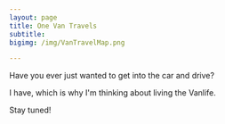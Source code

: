 ```yaml
---
layout: page
title: One Van Travels 
subtitle: 
bigimg: /img/VanTravelMap.png

---
```



Have you ever just wanted to get into the car and drive? 

I have, which is why I'm thinking about living the Vanlife. 

Stay tuned! 

